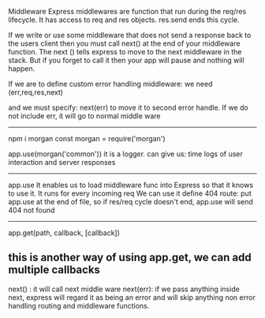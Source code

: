 Middleware
Express middlewares are function that run during the req/res lifecycle. It has access to req and res objects. res.send ends this cycle.

If we write or use some middleware that does not send a response back to the users client then you must call next() at the end of your middleware function. The next () tells express to move to the next middleware in the stack. But if you forget to call it then your app will pause and nothing will happen.

If we are to define custom error handling middleware: we need (err,req,res,next)

and we must specify: next(err) to move it to second error handle. If we do not include err, it will go to normal middle ware

--- 
npm i morgan
 const morgan = require('morgan')

app.use(morgan('common'))
it is a logger. can give us: time logs of user interaction and server responses

---
app.use 
It enables us to load middleware func into Express so that it knows to use it.
It runs for every incoming req
We can use it define 404 route:
    put app.use at the end of file, so if res/req cycle doesn't end, app.use will send 404 not found

---
app.get(path, callback, [callback])

this is another way of using app.get, we can add multiple callbacks
---
next() : it will call next middle ware
next(err): if we pass anything inside next, express will regard it as being an error and will skip anything non error handling routing and middleware functions.